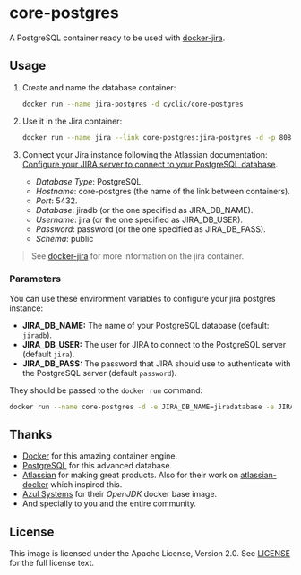 # core-postgres

A PostgreSQL container ready to be used with [docker-jira](https://github.com/cyclic/docker-jira "docker-jira repo").

## Usage

1. Create and name the database container:

	```bash 
	docker run --name jira-postgres -d cyclic/core-postgres
	```

2. Use it in the Jira container:

	```bash
	docker run --name jira --link core-postgres:jira-postgres -d -p 8080:8080 cyclic/docker-jira
	```

3. Connect your Jira instance following the Atlassian documentation: [Configure your JIRA server to connect to your PostgreSQL database](https://confluence.atlassian.com/display/JIRA/Connecting+JIRA+to+PostgreSQL#ConnectingJIRAtoPostgreSQL-3.ConfigureyourJIRAservertoconnecttoyourPostgreSQLdatabase "Configure your JIRA server to connect to your PostgreSQL database").
	* _Database Type_: PostgreSQL.
	* _Hostname_: core-postgres (the name of the link between containers).
	* _Port_: 5432.
	* _Database_: jiradb (or the one specified as JIRA_DB_NAME).
	* _Username_: jira (or the one specified as JIRA_DB_USER).
	* _Password_: password (or the one specified as JIRA_DB_PASS).
	* _Schema_: public

> See [docker-jira](https://github.com/cyclic/docker-jira "docker-jira repo") for more information on the jira container.

### Parameters

You can use these environment variables to configure your jira postgres instance:

* **JIRA_DB_NAME:** The name of your PostgreSQL database (default: `jiradb`).
* **JIRA_DB_USER:** The user for JIRA to connect to the PostgreSQL server (default `jira`).
* **JIRA_DB_PASS:** The password that JIRA should use to authenticate with the PostgreSQL server (default `password`).

They should be passed to the `docker run` command:

```bash
docker run --name core-postgres -d -e JIRA_DB_NAME=jiradatabase -e JIRA_DB_USER=jiradbuser -e JIRA_DB_PASS=p455w0rd cyclic/core-postgres
```

## Thanks

* [Docker](https://www.docker.com/ "Docker") for this amazing container engine.
* [PostgreSQL](http://www.postgresql.org/) for this advanced database.
* [Atlassian](https://www.atlassian.com/ "Atlassian") for making great products. Also for their work on [atlassian-docker](https://bitbucket.org/atlassianlabs/atlassian-docker "atlassian-docker repo") which inspired this.
* [Azul Systems](http://www.azulsystems.com/ "Azul Systems") for their *OpenJDK* docker base image.
* And specially to you and the entire community.

## License

This image is licensed under the Apache License, Version 2.0. See [LICENSE](LICENSE) for the full license text.
